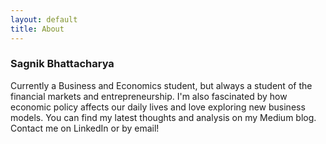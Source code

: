 ```yaml
---
layout: default
title: About
---
```


### Sagnik Bhattacharya
Currently a Business and Economics student, but always a student of the financial markets and entrepreneurship. I'm also fascinated by how economic policy affects our daily lives and love exploring new business models. You can find my latest thoughts and analysis on my Medium blog. Contact me on LinkedIn or by email!
